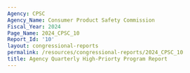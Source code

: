 ```yaml
---
Agency: CPSC
Agency_Name: Consumer Product Safety Commission
Fiscal_Year: 2024
Page_Name: 2024_CPSC_10
Report_Id: '10'
layout: congressional-reports
permalink: /resources/congressional-reports/2024_CPSC_10
title: Agency Quarterly High-Priorty Program Report
---
```

